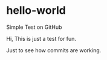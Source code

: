 # hello-world
Simple Test on GitHub


Hi,
This is just a test for fun.

Just to see how commits are working. 
